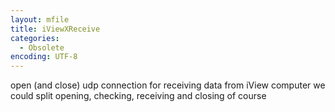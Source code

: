 ```yaml
---
layout: mfile
title: iViewXReceive
categories:
  - Obsolete
encoding: UTF-8
---
```


open (and close) udp connection for receiving data from iView computer
we could split opening, checking, receiving and closing of course